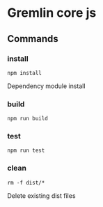 # Gremlin core js


## Commands
### install
`npm install`

Dependency module install
### build

`npm run build`

### test

`npm run test`

### clean

 `rm -f dist/*`

 Delete existing dist files
